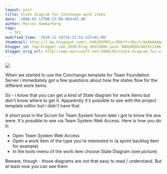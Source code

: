 ```yaml
---
layout: post
title: State diagram for Conchango work items
date: '2008-03-13T08:57:00.004+01:00'
author: Marcus Hammarberg
tags:
  - TFS
modified_time: '2010-12-14T16:22:51.425+01:00'
thumbnail: http://1.bp.blogspot.com/\_kkDJOSPNTLs/R9ktYrtDxcI/AAAAAAAAASU/GFZ-Pox2QKM/s72-c/conchango.JPG
blogger_id: tag:blogger.com,1999:blog-36533086.post-3002085824029122061
blogger_orig_url: http://www.marcusoft.net/2008/03/state-diagram-for-conchango-work-items.html
---
```


[<img
src="http://1.bp.blogspot.com/_kkDJOSPNTLs/R9ktYrtDxcI/AAAAAAAAASU/GFZ-Pox2QKM/s320/conchango.JPG"
id="BLOGGER_PHOTO_ID_5177219148710921666"
style="DISPLAY: block; MARGIN: 0px auto 10px; CURSOR: hand; TEXT-ALIGN: center"
data-border="0" />](http://1.bp.blogspot.com/_kkDJOSPNTLs/R9ktYrtDxcI/AAAAAAAAASU/GFZ-Pox2QKM/s1600-h/conchango.JPG)

<div>

When we started to use the Conchango template for Team Foundation Server
i immediately got a few questions about how the states flow for the
different work items.

</div>

<div>

</div>

<div>

So - i know that you can get a kind of State diagram for work items but
don't know where to get it. Apparently it's possible to see with the
project template editor but i didn't have that.

</div>

<div>

A short post in the Scrum for Team System forum later i got to know the
ans were. It's possible to see via Team System Web Access. Here is how
you do it:

</div>

-   Open Team System Web Access
-   Open a work item of the type you're interested in (a sprint backlog
    item for example)
-   In the tools-menu of the work item choose State Diagram (see
    picture)

Beware, though - those diagrams are not that easy to read / understand.
But at least now you can see them
